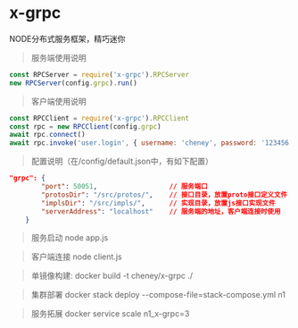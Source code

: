 # x-grpc
NODE分布式服务框架，精巧迷你

>服务端使用说明
```javascript
const RPCServer = require('x-grpc').RPCServer
new RPCServer(config.grpc).run()
```

>客户端使用说明
```javascript
const RPCClient = require('x-grpc').RPCClient
const rpc = new RPCClient(config.grpc)
await rpc.connect()
await rpc.invoke('user.login', { username: 'cheney', password: '123456' })
```

>配置说明（在/config/default.json中，有如下配置）
```json
"grpc": {
        "port": 50051,                  // 服务端口
        "protosDir": "/src/protos/",    // 接口目录，放置proto接口定义文件
        "implsDir": "/src/impls/",      // 实现目录，放置js接口实现文件
        "serverAddress": "localhost"    // 服务端的地址，客户端连接时使用
    }
```

>服务启动
node app.js

>客户端连接
node client.js

>单镜像构建:
docker build -t cheney/x-grpc ./

>集群部署
docker stack deploy --compose-file=stack-compose.yml n1

>服务拓展
docker service scale n1_x-grpc=3